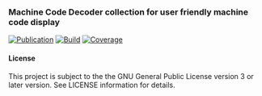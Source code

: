 ### Machine Code Decoder collection for user friendly machine code display
[![Publication](https://img.shields.io/maven-central/v/de.carne/java-mcd-default)](https://search.maven.org/artifact/de.carne/java-mcd-default)
[![Build](https://github.com/hdecarne/java-mcd/actions/workflows/build-on-linux.yml/badge.svg)](https://github.com/hdecarne/java-mcd/actions/workflows/build-on-linux.yml)
[![Coverage](https://sonarcloud.io/api/project_badges/measure?project=de.carne%3Ajava-mcd%3Ajava-mcd-default&metric=coverage)](https://sonarcloud.io/dashboard?id=de.carne%3Ajava-mcd%3Ajava-mcd-default)

#### License
This project is subject to the the GNU General Public License version 3 or later version.
See LICENSE information for details.
